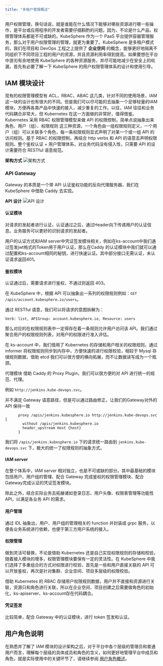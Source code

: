 ```yaml
---
title: "多租户管理概述"
---
```


用户权限管理，换句话说，就是谁能在什么情况下能够对哪些资源进行哪一些操作，是平台或应用程序的开发者需要仔细斟酌的问题。因为，不论是什么产品，权限管理体系都是不可或缺的。KubeSphere 作为一个 PaaS 平台提供容器管理服务，那么对于用户权限管理的管理，就更为重要了。KubeSphere 是多租户模式的，我们在项目和 DevOps 工程之上提供了 **企业空间** 的概念，能够更好地隔离不同组织下不同项目工程的用户的资源，并且资源利用率得到提高。如果要想在平台中游刃有余地使用 KubeSphere 的各种资源服务，并尽可能地减少在安全上的纰漏，首先有必要了解一下 KubeSphere 的用户权限管理体系的设计和使用引导。

## IAM 模块设计

现有的权限管理模型有 ACL，RBAC，ABAC 这几类，针对不同的使用场景，IAM 这一块的设计也有很大的不同。但是我们可以尽可能的去抽象一个足够轻量的IAM模块，方便再各类产品中快速的接入，减少重复的工作。以往，IAM 往往和业务代码耦合非常大，但 Kubernetes 在这一方面做的非常好，值得借鉴。Kubernetes 采用 RBAC 权限管理模型来做 API 的权限控制，简单点说抽象出来 角色、用户（组）、权限规则 这三种资源，一个角色由一组权限规则定义，一个用户（组）可以关联多个角色，每一条权限规则显式声明了对某一个或一组 API 的访问规则。基于 RBAC 的权限控制，再结合 http verbs 和 API 的语意去声明权限规则。整个鉴权认证 + 用户管理体系，对业务代码没有侵入性，只需要 API 的设计需要符合 RESTful 语意规范。

**架构方式**
![架构方式](/IAM-modules.png)

### API Gateway

Gateway 的本质是一个带 API 认证鉴权功能的反向代理服务器，我们在 KubeSphere 中借助 Caddy 去实现。

**API 设计**
![API 设计](/api-design.png)

#### 认证模块
对请求的发起者进行认证，认证通过之后，通过Header向下传递用户的认证信息。业务服务可以更好的识别请求的发起者。

用户的认证方式和IAM server中凭证签发模块相关，例如在ks-account中我们通过签发jwt格式的Token用于用户认证，那么在Caddy 的认证模块中我们就可以通过配置和ks-account相同的秘钥，进行快速认证。其中部分接口无需认证，未认证请求返回401。

#### 鉴权模块

认证通过后，需要请求进行鉴权，不通过则返回 403。

在 KubeSphere 中，根据 API 可以抽象出一系列的权限规则例如：`GET /apis/account.kubesphere.io/users`。

通过 RESTful 语意，我们可以将请求的意图拆解为：

```
Verb: list, APIGroup: account.kubesphere.io, Resource: users
```

那么对应的在权限规则表中一定得存在着一条规则允许用户访问该 API。我们通过聚合用户的权限规则列表，对用户的权限进行准入评估。

在 ks-account 中，我们借用了 Kubernetes 的存储和用户相关的权限规则，通过 informer 将权限规则同步到内存中，方便快速的进行权限校验，相较于 Mysql 存储规则数据，借助 etcd 我们可以很方便的横向拓展，而不让数据读写成为一个瓶颈。

代理模块
借助 Caddy 的 Proxy Plugin，我们可以很方便的对 API 进行统一的规范、代理。

例如 `http://jenkins.kube-devops.svc`。

并不满足 Gateway 语意路径，但是可以通过路由修正，让我们的Gateway对外的 API 保持一致

```
      proxy /apis/jenkins.kubesphere.io http://jenkins.kube-devops.svc {
        without /apis/jenkins.kubesphere.io
        header_upstream Host {host}
      }
```      
我们将 `/apis/jenkins.kubesphere.io` 下的请求统一路由到 `jenkins.kube-devops.svc` 下，极大的统一了权限规则的抽象方式。

#### IAM server

在整个体系中，IAM server 相对独立，也是不可或缺的部分。其中最基础的模块包括用户、用户组的管理、配合 Gateway 完成鉴权的权限管理模块、配合Gateway完成认证的凭证签发模块。

除此之外，结合实际业务去拓展诸如登录日志、用户头像、权限表管理等功能性 API，以满足各业务 API 的需求。

#### 用户管理

通过 IDL 抽象出，用户、用户组的管理相关的 function 并封装成 grpc 服务，以便各业务系统进行依赖，也便于第三方用户系统的接入。

#### 权限管理

做到灵活可替换，不论是借助 Kubernetes 还是自己实现权限规则的存储和校验，随着接入模块的增多，权限管理模块要保有一定的灵活性。在 KubeSphere 中我们选择了多重组合的方式对权限进行校验，首先是一些和用户直接关联的 API 可以开放鉴权，再次是针对集群、企业空间、项目多层级的权限校验。

借助 Kubernetes 的 RBAC 存储用户权限规则数据，用户并不直接和资源进行关联，资源只和角色进行关联，所以在企业空间、项目创建之后需要做角色的初始化，ks-apiserver、ks-account存在代码耦合。

#### 凭证签发

比较简单，配合 Gateway 中的认证模块，进行 token 签发和认证。

## 用户角色说明

在熟悉并了解了 IAM 模块的设计架构之后，对于平台中各个层级的管理员和普通用户而言，理解每个层级的具体成员和角色的含义，如何更好地管理平台中成员和角色，就是实际使用中的关键环节了，请继续参阅 [用户角色概述](../role-overview)。